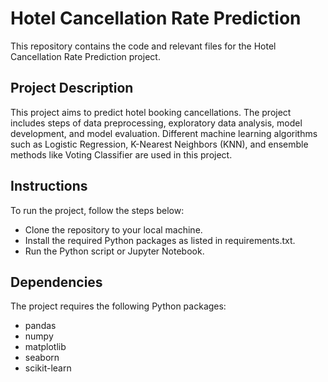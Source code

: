 # Hotel Cancellation Rate Prediction 

This repository contains the code and relevant files for the Hotel Cancellation Rate Prediction project. 

## Project Description 

This project aims to predict hotel booking cancellations. The project includes steps of data preprocessing, exploratory data analysis, model development, and model evaluation. Different machine learning algorithms such as Logistic Regression, K-Nearest Neighbors (KNN), and ensemble methods like Voting Classifier are used in this project.

## Instructions 

To run the project, follow the steps below:

- Clone the repository to your local machine.
- Install the required Python packages as listed in requirements.txt.
- Run the Python script or Jupyter Notebook.

## Dependencies 

The project requires the following Python packages:

- pandas
- numpy
- matplotlib
- seaborn
- scikit-learn
